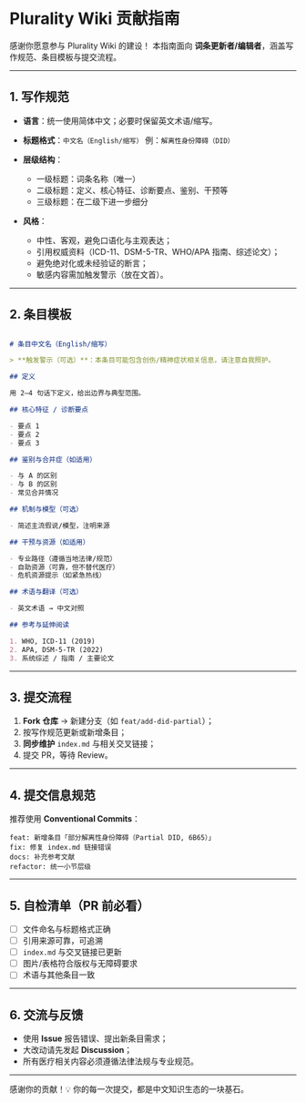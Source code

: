 # Plurality Wiki 贡献指南

感谢你愿意参与 Plurality Wiki 的建设！
本指南面向 **词条更新者/编辑者**，涵盖写作规范、条目模板与提交流程。

---

## 1. 写作规范

- **语言**：统一使用简体中文；必要时保留英文术语/缩写。
- **标题格式**：`中文名（English/缩写）`
  例：`解离性身份障碍（DID）`
- **层级结构**：

  - 一级标题：词条名称（唯一）
  - 二级标题：定义、核心特征、诊断要点、鉴别、干预等
  - 三级标题：在二级下进一步细分

- **风格**：
  - 中性、客观，避免口语化与主观表达；
  - 引用权威资料（ICD-11、DSM-5-TR、WHO/APA 指南、综述论文）；
  - 避免绝对化或未经验证的断言；
  - 敏感内容需加触发警示（放在文首）。

---

## 2. 条目模板

```markdown

# 条目中文名（English/缩写）

> **触发警示（可选）**：本条目可能包含创伤/精神症状相关信息，请注意自我照护。

## 定义

用 2–4 句话下定义，给出边界与典型范围。

## 核心特征 / 诊断要点

- 要点 1
- 要点 2
- 要点 3

## 鉴别与合并症（如适用）

- 与 A 的区别
- 与 B 的区别
- 常见合并情况

## 机制与模型（可选）

- 简述主流假说/模型，注明来源

## 干预与资源（如适用）

- 专业路径（遵循当地法律/规范）
- 自助资源（可靠，但不替代医疗）
- 危机资源提示（如紧急热线）

## 术语与翻译（可选）

- 英文术语 → 中文对照

## 参考与延伸阅读

1. WHO, ICD-11 (2019)
2. APA, DSM-5-TR (2022)
3. 系统综述 / 指南 / 主要论文
```

---

## 3. 提交流程

1. **Fork 仓库** → 新建分支（如 `feat/add-did-partial`）；
2. 按写作规范更新或新增条目；
3. **同步维护** `index.md` 与相关交叉链接；
4. 提交 PR，等待 Review。

---

## 4. 提交信息规范

推荐使用 **Conventional Commits**：

```text
feat: 新增条目「部分解离性身份障碍（Partial DID, 6B65）」
fix: 修复 index.md 链接错误
docs: 补充参考文献
refactor: 统一小节层级
```

---

## 5. 自检清单（PR 前必看）

- [ ] 文件命名与标题格式正确
- [ ] 引用来源可靠，可追溯
- [ ] `index.md` 与交叉链接已更新
- [ ] 图片/表格符合版权与无障碍要求
- [ ] 术语与其他条目一致

---

## 6. 交流与反馈

- 使用 **Issue** 报告错误、提出新条目需求；
- 大改动请先发起 **Discussion**；
- 所有医疗相关内容必须遵循法律法规与专业规范。

---

感谢你的贡献！💡
你的每一次提交，都是中文知识生态的一块基石。
